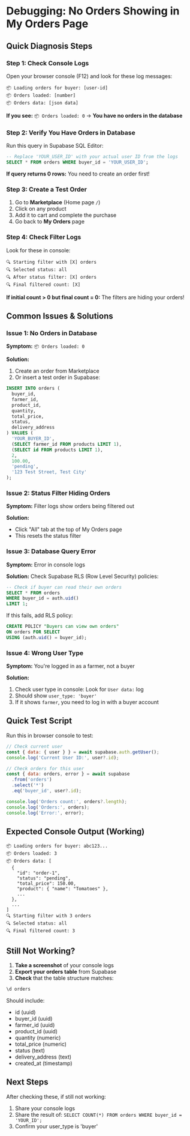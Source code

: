 # Debugging: No Orders Showing in My Orders Page

## Quick Diagnosis Steps

### Step 1: Check Console Logs

Open your browser console (F12) and look for these log messages:

```
📦 Loading orders for buyer: [user-id]
📦 Orders loaded: [number]
📦 Orders data: [json data]
```

**If you see:** `📦 Orders loaded: 0` → **You have no orders in the database**

### Step 2: Verify You Have Orders in Database

Run this query in Supabase SQL Editor:

```sql
-- Replace 'YOUR_USER_ID' with your actual user ID from the logs
SELECT * FROM orders WHERE buyer_id = 'YOUR_USER_ID';
```

**If query returns 0 rows:** You need to create an order first!

### Step 3: Create a Test Order

1. Go to **Marketplace** (Home page `/`)
2. Click on any product
3. Add it to cart and complete the purchase
4. Go back to **My Orders** page

### Step 4: Check Filter Logs

Look for these in console:

```
🔍 Starting filter with [X] orders
🔍 Selected status: all
🔍 After status filter: [X] orders
🔍 Final filtered count: [X]
```

**If initial count > 0 but final count = 0:** The filters are hiding your orders!

## Common Issues & Solutions

### Issue 1: No Orders in Database
**Symptom:** `📦 Orders loaded: 0`

**Solution:**
1. Create an order from Marketplace
2. Or insert a test order in Supabase:

```sql
INSERT INTO orders (
  buyer_id,
  farmer_id,
  product_id,
  quantity,
  total_price,
  status,
  delivery_address
) VALUES (
  'YOUR_BUYER_ID',
  (SELECT farmer_id FROM products LIMIT 1),
  (SELECT id FROM products LIMIT 1),
  2,
  100.00,
  'pending',
  '123 Test Street, Test City'
);
```

### Issue 2: Status Filter Hiding Orders
**Symptom:** Filter logs show orders being filtered out

**Solution:**
- Click "All" tab at the top of My Orders page
- This resets the status filter

### Issue 3: Database Query Error
**Symptom:** Error in console logs

**Solution:**
Check Supabase RLS (Row Level Security) policies:

```sql
-- Check if buyer can read their own orders
SELECT * FROM orders
WHERE buyer_id = auth.uid()
LIMIT 1;
```

If this fails, add RLS policy:

```sql
CREATE POLICY "Buyers can view own orders"
ON orders FOR SELECT
USING (auth.uid() = buyer_id);
```

### Issue 4: Wrong User Type
**Symptom:** You're logged in as a farmer, not a buyer

**Solution:**
1. Check user type in console: Look for `User data:` log
2. Should show `user_type: 'buyer'`
3. If it shows `farmer`, you need to log in with a buyer account

## Quick Test Script

Run this in browser console to test:

```javascript
// Check current user
const { data: { user } } = await supabase.auth.getUser();
console.log('Current User ID:', user?.id);

// Check orders for this user
const { data: orders, error } = await supabase
  .from('orders')
  .select('*')
  .eq('buyer_id', user?.id);

console.log('Orders count:', orders?.length);
console.log('Orders:', orders);
console.log('Error:', error);
```

## Expected Console Output (Working)

```
📦 Loading orders for buyer: abc123...
📦 Orders loaded: 3
📦 Orders data: [
  {
    "id": "order-1",
    "status": "pending",
    "total_price": 150.00,
    "product": { "name": "Tomatoes" },
    ...
  },
  ...
]
🔍 Starting filter with 3 orders
🔍 Selected status: all
🔍 Final filtered count: 3
```

## Still Not Working?

1. **Take a screenshot** of your console logs
2. **Export your orders table** from Supabase
3. **Check** that the table structure matches:

```sql
\d orders
```

Should include:
- id (uuid)
- buyer_id (uuid)
- farmer_id (uuid)
- product_id (uuid)
- quantity (numeric)
- total_price (numeric)
- status (text)
- delivery_address (text)
- created_at (timestamp)

## Next Steps

After checking these, if still not working:

1. Share your console logs
2. Share the result of: `SELECT COUNT(*) FROM orders WHERE buyer_id = 'YOUR_ID';`
3. Confirm your user_type is 'buyer'
